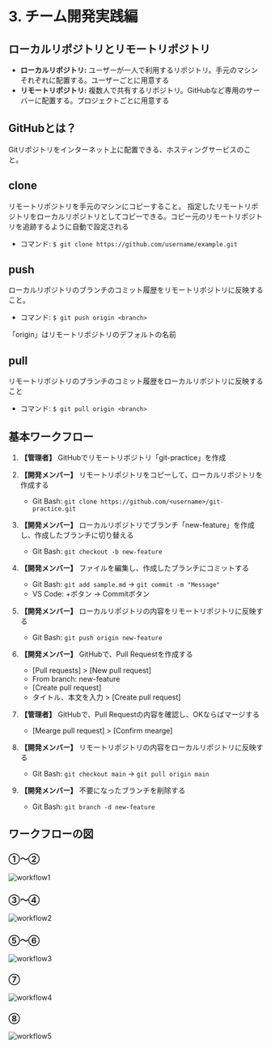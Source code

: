 # 3. チーム開発実践編

## ローカルリポジトリとリモートリポジトリ
- **ローカルリポジトリ:** ユーザーが一人で利用するリポジトリ。手元のマシンそれぞれに配置する。ユーザーごとに用意する
- **リモートリポジトリ:** 複数人で共有するリポジトリ。GitHubなど専用のサーバーに配置する。プロジェクトごとに用意する


## GitHubとは？
Gitリポジトリをインターネット上に配置できる、ホスティングサービスのこと。

## clone
リモートリポジトリを手元のマシンにコピーすること。
指定したリモートリポジトリをローカルリポジトリとしてコピーできる。コピー元のリモートリポジトリを追跡するように自動で設定される
- コマンド: `$ git clone https://github.com/username/example.git`

## push
ローカルリポジトリのブランチのコミット履歴をリモートリポジトリに反映すること。
- コマンド: `$ git push origin <branch>`

「origin」はリモートリポジトリのデフォルトの名前

## pull
リモートリポジトリのブランチのコミット履歴をローカルリポジトリに反映すること
- コマンド: `$ git pull origin <branch>`

## 基本ワークフロー
1. **【管理者】** GitHubでリモートリポジトリ「git-practice」を作成

2. **【開発メンバー】** リモートリポジトリをコピーして、ローカルリポジトリを作成する
   - Git Bash: `git clone https://github.com/<username>/git-practice.git`

3. **【開発メンバー】** ローカルリポジトリでブランチ「new-feature」を作成し、作成したブランチに切り替える
   - Git Bash: `git checkout -b new-feature`

4. **【開発メンバー】** ファイルを編集し、作成したブランチにコミットする
   - Git Bash: `git add sample.md` → `git commit -m "Message"`
   - VS Code: +ボタン → Commitボタン

5. **【開発メンバー】** ローカルリポジトリの内容をリモートリポジトリに反映する
   - Git Bash: `git push origin new-feature`

6. **【開発メンバー】** GitHubで、Pull Requestを作成する
   - [Pull requests] > [New pull request]
   - From branch: new-feature
   - [Create pull request]
   - タイトル、本文を入力 > [Create pull request]

7. **【管理者】** GitHubで、Pull Requestの内容を確認し、OKならばマージする
    - [Mearge pull request] > [Confirm mearge]

8. **【開発メンバー】** リモートリポジトリの内容をローカルリポジトリに反映する
   - Git Bash: `git checkout main` → `git pull origin main`

9. **【開発メンバー】** 不要になったブランチを削除する
   - Git Bash: `git branch -d new-feature`

## ワークフローの図
### ①～②
![workflow1](./img/workflow1.png)

### ③～④
![workflow2](./img/workflow2.png)

### ⑤～⑥
![workflow3](./img/workflow3.png)

### ⑦
![workflow4](./img/workflow4.png)

### ⑧
![workflow5](./img/workflow5.png)
